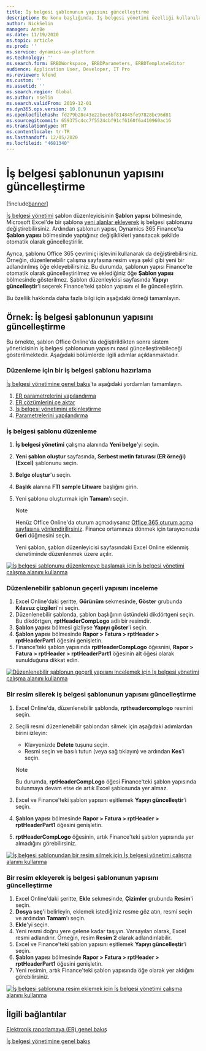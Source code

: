 ```yaml
---
title: İş belgesi şablonunun yapısını güncelleştirme
description: Bu konu başlığında, İş belgesi yönetimi özelliği kullanılarak iş belgesi şablonunun yapısının nasıl güncelleştirileceği açıklanmaktadır.
author: NickSelin
manager: AnnBe
ms.date: 11/19/2020
ms.topic: article
ms.prod: ''
ms.service: dynamics-ax-platform
ms.technology: ''
ms.search.form: ERBDWorkspace, ERBDParameters, ERBDTemplateEditor
audience: Application User, Developer, IT Pro
ms.reviewer: kfend
ms.custom: ''
ms.assetid: ''
ms.search.region: Global
ms.author: nselin
ms.search.validFrom: 2019-12-01
ms.dyn365.ops.version: 10.0.9
ms.openlocfilehash: fd279b28c43e22bec6bf814845fe97828bc96d81
ms.sourcegitcommit: 659375c4cc7f5524cbf91cf6160f6a410960ac16
ms.translationtype: HT
ms.contentlocale: tr-TR
ms.lasthandoff: 12/05/2020
ms.locfileid: "4681340"
---
```

# <a name="update-the-structure-of-a-business-document-template"></a>İş belgesi şablonunun yapısını güncelleştirme 

[!include[banner](../includes/banner.md)]

[İş belgesi yönetimi](er-business-document-management.md) şablon düzenleyicisinin **Şablon yapısı** bölmesinde, Microsoft Excel'de bir şablona [yeni alanlar ekleyerek](er-bdm-add-field-to-excel-template.md) iş belgesi şablonunu değiştirebilirsiniz. Ardından şablonun yapısı, Dynamics 365 Finance'ta **Şablon yapısı** bölmesinde yaptığınız değişiklikleri yansıtacak şekilde otomatik olarak güncelleştirilir.

Ayrıca, şablonu Office 365 çevrimiçi işlevini kullanarak da değiştirebilirsiniz. Örneğin, düzenlenebilir çalışma sayfasına resim veya şekil gibi yeni bir adlandırılmış öğe ekleyebilirsiniz. Bu durumda, şablonun yapısı Finance'te otomatik olarak güncelleştirilmez ve eklediğiniz öğe **Şablon yapısı** bölmesinde gösterilmez. Şablon düzenleyicisi sayfasında **Yapıyı güncelleştir**'i seçerek Finance'teki şablon yapısını el ile güncelleştirin.

Bu özellik hakkında daha fazla bilgi için aşağıdaki örneği tamamlayın.

## <a name="example-update-the-structure-of-a-business-document-template"></a>Örnek: İş belgesi şablonunun yapısını güncelleştirme

Bu örnekte, şablon Office Online'da değiştirildikten sonra sistem yöneticisinin iş belgesi şablonunun yapısını nasıl güncelleştirebileceği gösterilmektedir. Aşağıdaki bölümlerde ilgili adımlar açıklanmaktadır.

### <a name="prepare-a-business-document-template-for-editing"></a>Düzenleme için bir iş belgesi şablonu hazırlama

[İş belgesi yönetimine genel bakış](er-business-document-management.md)'ta aşağıdaki yordamları tamamlayın.

1. [ER parametrelerini yapılandırma](er-business-document-management.md#configure-er-parameters)
2. [ER çözümlerini çe aktar](er-business-document-management.md#import-er-solutions)
3. [İş belgesi yönetimini etkinleştirme](er-business-document-management.md#enable-business-document-management)
4. [Parametrelerini yapılandırma](er-business-document-management.md#configure-parameters)

### <a name="edit-a-business-document-template"></a>İş belgesi şablonu düzenleme

1. **İş belgesi yönetimi** çalışma alanında **Yeni belge**'yi seçin.
2. **Yeni şablon oluştur** sayfasında, **Serbest metin faturası (ER örneği) (Excel)** şablonunu seçin.
3. **Belge oluştur**'u seçin.
4. **Başlık** alanına **FTI sample Litware** başlığını girin.
5. Yeni şablonu oluşturmak için **Tamam**'ı seçin.

    > [!NOTE]
    > Henüz Office Online'da oturum açmadıysanız [Office 365 oturum açma sayfasına yönlendirilirsiniz](er-business-document-management.md#i-selected-edit-document-but-instead-of-opening-the-bdm-template-editor-page-in-finance-and-operations-i-have-been-sent-to-the-microsoft-365-web-page). Finance ortamınıza dönmek için tarayıcınızda **Geri** düğmesini seçin.

    Yeni şablon, şablon düzenleyicisi sayfasındaki Excel Online eklenmiş denetiminde düzenlenmek üzere açılır.

[![İş belgesi şablonunu düzenlemeye başlamak için İş belgesi yönetimi çalışma alanını kullanma](./media/er-bdm-update-structure1.gif)](./media/er-bdm-update-structure1.gif)

### <a name="review-the-current-structure-of-the-editable-template"></a>Düzenlenebilir şablonun geçerli yapısını inceleme

1. Excel Online'daki şeritte, **Görünüm** sekmesinde, **Göster** grubunda **Kılavuz çizgileri**'ni seçin.
2. Düzenlenebilir şablonda, şablon başlığının üstündeki dikdörtgeni seçin. Bu dikdörtgen, **rptHeaderCompLogo** adlı bir resimdir.
3. **Şablon yapısı** bölmesi gizliyse **Yapıyı göster**'i seçin.
4. **Şablon yapısı** bölmesinde **Rapor \> Fatura \> rptHeader \> rptHeaderPart1** öğesini genişletin.
5. Finance'teki şablon yapısında **rptHeaderCompLogo** öğesnini, **Rapor \> Fatura \> rptHeader \> rptHeaderPart1** öğesinin alt öğesi olarak sunulduğuna dikkat edin.

[![Düzenlenebilir şablonun geçerli yapısını incelemek için İş belgesi yönetimi çalışma alanını kullanma](./media/er-bdm-update-structure2.gif)](./media/er-bdm-update-structure2.gif)

### <a name="update-the-structure-of-a-business-document-template-by-deleting-a-picture"></a>Bir resim silerek iş belgesi şablonunun yapısını güncelleştirme

1. Excel Online'da, düzenlenebilir şablonda, **rptheadercomplogo** resmini seçin.
2. Seçili resmi düzenlenebilir şablondan silmek için aşağıdaki adımlardan birini izleyin:

    - Klavyenizde **Delete** tuşunu seçin.
    - Resmi seçin ve basılı tutun (veya sağ tıklayın) ve ardından **Kes**'i seçin.

    > [!NOTE]
    > Bu durumda, **rptHeaderCompLogo** öğesi Finance'teki şablon yapısında bulunmaya devam etse de artık Excel şablosunda yer almaz.

3. Excel ve Finance'teki şablon yapısını eşitlemek **Yapıyı güncelleştir**'i seçin.
4. **Şablon yapısı** bölmesinde **Rapor \> Fatura \> rptHeader \> rptHeaderPart1** öğesini genişletin.
5. **rptHeaderCompLogo** öğesinin, artık Finance'teki şablon yapısında yer almadığını görebilirsiniz.

[![İş belgesi şablonundan bir resim silmek için İş belgesi yönetimi çalışma alanını kullanma](./media/er-bdm-update-structure3.gif)](./media/er-bdm-update-structure3.gif)

### <a name="update-the-structure-of-a-business-document-template-by-adding-a-picture"></a>Bir resim ekleyerek iş belgesi şablonunun yapısını güncelleştirme

1. Excel Online'daki şeritte, **Ekle** sekmesinde, **Çizimler** grubunda **Resim**'i seçin.
2. **Dosya seç**'i belirleyin, eklemek istediğiniz resme göz atın, resmi seçin ve ardından **Tamam**'ı seçin.
3. **Ekle**'yi seçin.
4. Yeni resmi doğru yere gelene kadar taşıyın. Varsayılan olarak, Excel resmi adlandırır. Örneğin, resim **Resim 2** olarak adlandırılabilir.
5. Excel ve Finance'teki şablon yapısını eşitlemek **Yapıyı güncelleştir**'i seçin.
6. **Şablon yapısı** bölmesinde **Rapor \> Fatura \> rptHeader \> rptHeaderPart1** öğesini genişletin.
7. Yeni resimin, artık Finance'teki şablon yapısında öğe olarak yer aldığını görebilirsiniz.

[![İş belgesi şablonuna resim eklemek için İş belgesi yönetimi çalışma alanını kullanma](./media/er-bdm-update-structure4.gif)](./media/er-bdm-update-structure4.gif)

## <a name="related-links"></a>İlgili bağlantılar

[Elektronik raporlamaya (ER) genel bakış](general-electronic-reporting.md)

[İş belgesi yönetimine genel bakış](er-business-document-management.md)
